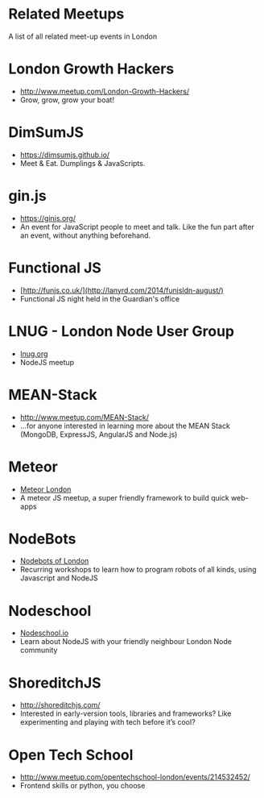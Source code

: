 Related Meetups
==========

A list of all related meet-up events in London

# London Growth Hackers
* http://www.meetup.com/London-Growth-Hackers/
* Grow, grow, grow your boat!

# DimSumJS
* https://dimsumjs.github.io/
* Meet & Eat. Dumplings & JavaScripts.

# gin.js
* https://ginjs.org/
* An event for JavaScript people to meet and talk. Like the fun part after an event, without anything beforehand. 

# Functional JS
* [http://funjs.co.uk/](http://lanyrd.com/2014/funjsldn-august/)
* Functional JS night held in the Guardian's office

# LNUG - London Node User Group
* [lnug.org](http://lnug.org)
* NodeJS meetup

# MEAN-Stack
* http://www.meetup.com/MEAN-Stack/
* ...for anyone interested in learning more about the MEAN Stack (MongoDB, ExpressJS, AngularJS and Node.js)

# Meteor
* [Meteor London](http://www.meetup.com/Meteor-London)
* A meteor JS meetup, a super friendly framework to build quick web-apps

# NodeBots
* [Nodebots of London](http://www.meetup.com/NodeBots-of-London)
* Recurring workshops to learn how to program robots of all kinds, using Javascript and NodeJS

# Nodeschool
* [Nodeschool.io](http://nodeschool.io)
* Learn about NodeJS with your friendly neighbour London Node community

# ShoreditchJS
* http://shoreditchjs.com/
* Interested in early-version tools, libraries and frameworks? Like experimenting and playing with tech before it’s cool?

# Open Tech School
* http://www.meetup.com/opentechschool-london/events/214532452/
* Frontend skills or python, you choose
